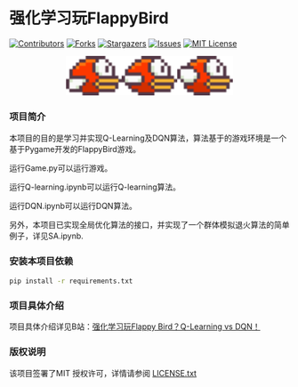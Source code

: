 

# 强化学习玩FlappyBird



[![Contributors][contributors-shield]][contributors-url]
[![Forks][forks-shield]][forks-url]
[![Stargazers][stars-shield]][stars-url]
[![Issues][issues-shield]][issues-url]
[![MIT License][license-shield]][license-url]


<center class="half">
     <img src="https://github.com/Kailai1104/RL_FlappyBird/blob/main/images/bird0.png?raw=true" width="100"/><img src="https://github.com/Kailai1104/RL_FlappyBird/blob/main/images/bird1.png?raw=true" width="100"/><img src="https://github.com/Kailai1104/RL_FlappyBird/blob/main/images/bird2.png?raw=true" width="100"/>
</center>

### 项目简介

本项目的目的是学习并实现Q-Learning及DQN算法，算法基于的游戏环境是一个基于Pygame开发的FlappyBird游戏。

运行Game.py可以运行游戏。

运行Q-learning.ipynb可以运行Q-learning算法。

运行DQN.ipynb可以运行DQN算法。

另外，本项目已实现全局优化算法的接口，并实现了一个群体模拟退火算法的简单例子，详见SA.ipynb.


### 安装本项目依赖


```sh
pip install -r requirements.txt
```

### 项目具体介绍

项目具体介绍详见B站：[强化学习玩Flappy Bird？Q-Learning vs DQN！](https://www.bilibili.com/video/BV1za4y1d7F1/?spm_id_from=333.999.0.0&vd_source=dd545e9dd58c7b2f051975f0c564a49f)


### 版权说明

该项目签署了MIT 授权许可，详情请参阅 [LICENSE.txt](https://github.com/shaojintian/Best_README_template/blob/master/LICENSE.txt)


<!-- links -->
[your-project-path]:Kailai1104/RL_FlappyBird
[contributors-shield]: https://img.shields.io/github/contributors/Kailai1104/RL_FlappyBird.svg?style=flat-square
[contributors-url]: https://github.com/Kailai1104/RL_FlappyBird/graphs/contributors
[forks-shield]: https://img.shields.io/github/forks/Kailai1104/RL_FlappyBird.svg?style=flat-square
[forks-url]: https://github.com/Kailai1104/RL_FlappyBird/network/members
[stars-shield]: https://img.shields.io/github/stars/Kailai1104/RL_FlappyBird.svg?style=flat-square
[stars-url]: https://github.com/Kailai1104/RL_FlappyBird/stargazers
[issues-shield]: https://img.shields.io/github/issues/Kailai1104/RL_FlappyBird.svg?style=flat-square
[issues-url]: https://img.shields.io/github/issues/Kailai1104/RL_FlappyBird.svg
[license-shield]: https://img.shields.io/github/license/Kailai1104/RL_FlappyBird.svg?style=flat-square
[license-url]: https://github.com/Kailai1104/RL_FlappyBird/blob/master/LICENSE.txt




